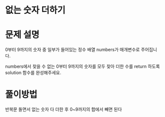 # 없는 숫자 더하기

# 문제 설명
0부터 9까지의 숫자 중 일부가 들어있는 정수 배열 numbers가 매개변수로 주어집니다. 

numbers에서 찾을 수 없는 0부터 9까지의 숫자를 모두 찾아 더한 수를 return 하도록 solution 함수를 완성해주세요.

# 풀이방법

반복문 돌면서 없는 숫자 다 더한 후 0~9까지의 합에서 빼면 된다

